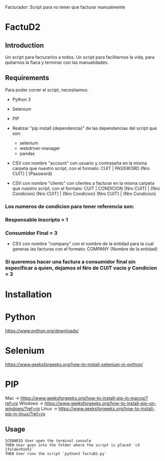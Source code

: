 Facturador: Script para no tener que facturar manualmente

# FactuD2

## Introduction

Un script para facturarlos a todos. Un script para facilitarnos la vida, para quitarnos la fiaca y terminar con las manualidades.

## Requirements

Para poder correr el script, necesitamos:

- Python 3
- Selenium
- PIP
- Realizar "pip install {dependencia}" de las dependencias del script que son:
  - selenium
  - webdriver-manager
  - pandas

- CSV con nombre "account" con usuario y contraseña en la misma carpeta que nuestro script, con el formato:
  CUIT       | PASSWORD
  {Nro CUIT} | {Password}
- CSV con nombre "clients" con clientes a facturar en la misma carpeta que nuestro script, con el formato:
  CUIT       | CONDICION
  {Nro CUIT} | {Nro Condicion}
  {Nro CUIT} | {Nro Condicion}
  {Nro CUIT} | {Nro Condicion}
### Los numeros de condicion para tener referencia son:
### Responsable Inscripto = 1
### Consumidor Final = 3
- CSV con nombre "company" con el nombre de la entidad para la cual generas las facturas con el formato:
  COMPANY
  {Nombre de la entidad}
### Si queremos hacer una factura a consumidor final sin especificar a quien, dejamos el Nro de CUIT vacio y Condicion = 3

# Installation

# Python
https://www.python.org/downloads/

# Selenium
https://www.geeksforgeeks.org/how-to-install-selenium-in-python/

# PIP
Mac -> https://www.geeksforgeeks.org/how-to-install-pip-in-macos/?ref=rp
Windows -> https://www.geeksforgeeks.org/how-to-install-pip-on-windows/?ref=rp
Linux -> https://www.geeksforgeeks.org/how-to-install-pip-in-linux/?ref=rp

## Usage
```
SCENARIO User open the terminal console
THEN User goes into the folder where the script is placed `cd {folderPath}`
THEN User runs the script `python3 factuD2.py`
```
